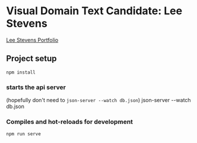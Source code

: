 # Visual Domain Text Candidate: Lee Stevens

[Lee Stevens Portfolio](https://leestevens.dev)

## Project setup
```
npm install
```

### starts the api server

(hopefully don't need to `json-server --watch db.json`)
json-server --watch db.json

### Compiles and hot-reloads for development
```
npm run serve
```

